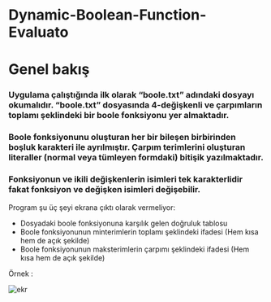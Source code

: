 # Dynamic-Boolean-Function-Evaluato

# Genel bakış
### Uygulama çalıştığında ilk olarak “boole.txt” adındaki dosyayı okumalıdır. “boole.txt” dosyasında 4-değişkenli ve çarpımların toplamı şeklindeki bir boole fonksiyonu yer almaktadır.
### Boole fonksiyonunu oluşturan her bir bileşen birbirinden boşluk karakteri ile ayrılmıştır. Çarpım terimlerini oluşturan literaller (normal veya tümleyen formdaki) bitişik yazılmaktadır.
### Fonksiyonun ve ikili değişkenlerin isimleri tek karakterlidir fakat fonksiyon ve değişken isimleri değişebilir.

Program şu üç şeyi ekrana çıktı olarak vermeliyor:
- Dosyadaki boole fonksiyonuna karşılık gelen doğruluk tablosu
- Boole fonksiyonunun minterimlerin toplamı şeklindeki ifadesi (Hem kısa hem de açık şekilde)
- Boole fonksiyonunun maksterimlerin çarpımı şeklindeki ifadesi (Hem kısa hem de açık şekilde)

Örnek :

![ekr](https://github.com/an90ass/Dynamic-Boolean-Function-Evaluato/assets/91754070/c4a2219c-5dbd-425e-886a-7242f94aef6e)
